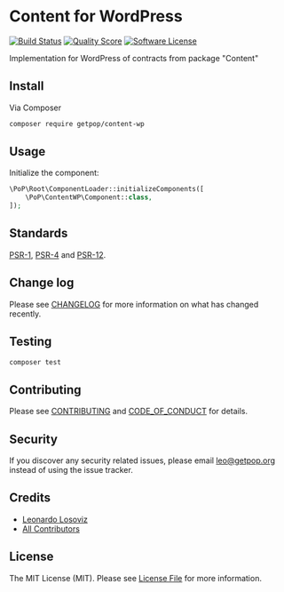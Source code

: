 # Content for WordPress

[![Build Status][ico-travis]][link-travis]
[![Quality Score][ico-code-quality]][link-code-quality]
[![Software License][ico-license]](LICENSE.md)

<!--
[![Latest Version on Packagist][ico-version]][link-packagist]
[![Coverage Status][ico-scrutinizer]][link-scrutinizer]
[![Total Downloads][ico-downloads]][link-downloads]
-->

Implementation for WordPress of contracts from package "Content"

## Install

Via Composer

``` bash
composer require getpop/content-wp
```

## Usage

Initialize the component:

``` php
\PoP\Root\ComponentLoader::initializeComponents([
    \PoP\ContentWP\Component::class,
]);
```

## Standards

[PSR-1](https://www.php-fig.org/psr/psr-1), [PSR-4](https://www.php-fig.org/psr/psr-4) and [PSR-12](https://www.php-fig.org/psr/psr-12).

## Change log

Please see [CHANGELOG](CHANGELOG.md) for more information on what has changed recently.

## Testing

``` bash
composer test
```

## Contributing

Please see [CONTRIBUTING](CONTRIBUTING.md) and [CODE_OF_CONDUCT](CODE_OF_CONDUCT.md) for details.

## Security

If you discover any security related issues, please email leo@getpop.org instead of using the issue tracker.

## Credits

- [Leonardo Losoviz][link-author]
- [All Contributors][link-contributors]

## License

The MIT License (MIT). Please see [License File](LICENSE.md) for more information.

[ico-version]: https://img.shields.io/packagist/v/getpop/content-wp.svg?style=flat-square
[ico-license]: https://img.shields.io/badge/license-MIT-brightgreen.svg?style=flat-square
[ico-travis]: https://img.shields.io/travis/getpop/content-wp/master.svg?style=flat-square
[ico-scrutinizer]: https://img.shields.io/scrutinizer/coverage/g/getpop/content-wp.svg?style=flat-square
[ico-code-quality]: https://img.shields.io/scrutinizer/g/getpop/content-wp.svg?style=flat-square
[ico-downloads]: https://img.shields.io/packagist/dt/getpop/content-wp.svg?style=flat-square

[link-packagist]: https://packagist.org/packages/getpop/content-wp
[link-travis]: https://travis-ci.org/getpop/content-wp
[link-scrutinizer]: https://scrutinizer-ci.com/g/getpop/content-wp/code-structure
[link-code-quality]: https://scrutinizer-ci.com/g/getpop/content-wp
[link-downloads]: https://packagist.org/packages/getpop/content-wp
[link-author]: https://github.com/leoloso
[link-contributors]: ../../contributors
